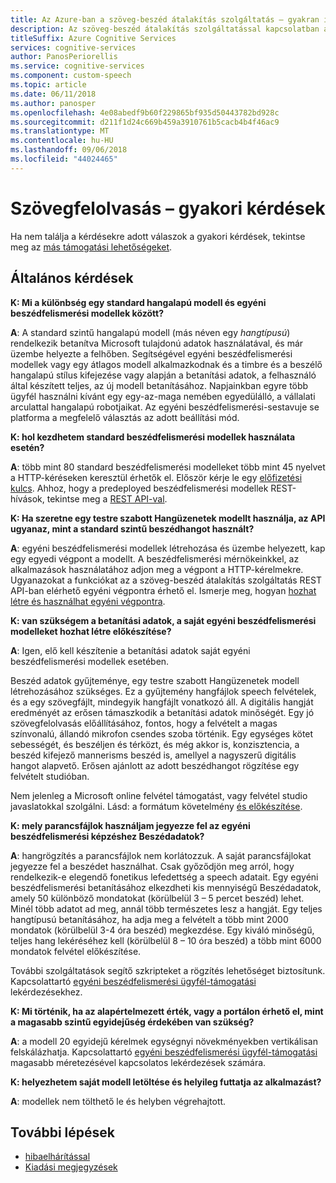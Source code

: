 ```yaml
---
title: Az Azure-ban a szöveg-beszéd átalakítás szolgáltatás – gyakran ismételt kérdések
description: Az szöveg-beszéd átalakítás szolgáltatással kapcsolatban a legnépszerűbb kérdésekre adott válaszok.
titleSuffix: Azure Cognitive Services
services: cognitive-services
author: PanosPeriorellis
ms.service: cognitive-services
ms.component: custom-speech
ms.topic: article
ms.date: 06/11/2018
ms.author: panosper
ms.openlocfilehash: 4e08abedf9b60f229865bf935d50443782bd928c
ms.sourcegitcommit: d211f1d24c669b459a3910761b5cacb4b4f46ac9
ms.translationtype: MT
ms.contentlocale: hu-HU
ms.lasthandoff: 09/06/2018
ms.locfileid: "44024465"
---
```

# <a name="text-to-speech-frequently-asked-questions"></a>Szövegfelolvasás – gyakori kérdések

Ha nem találja a kérdésekre adott válaszok a gyakori kérdések, tekintse meg az [más támogatási lehetőségeket](support.md).

## <a name="general"></a>Általános kérdések

**K: Mi a különbség egy standard hangalapú modell és egyéni beszédfelismerési modellek között?**

**A**: A standard szintű hangalapú modell (más néven egy *hangtípusú*) rendelkezik betanítva Microsoft tulajdonú adatok használatával, és már üzembe helyezte a felhőben. Segítségével egyéni beszédfelismerési modellek vagy egy átlagos modell alkalmazkodnak és a timbre és a beszélő hangalapú stílus kifejezése vagy alapján a betanítási adatok, a felhasználó által készített teljes, az új modell betanításához. Napjainkban egyre több ügyfél használni kívánt egy egy-az-maga nemében egyedülálló, a vállalati arculattal hangalapú robotjaikat. Az egyéni beszédfelismerési-sestavuje se platforma a megfelelő választás az adott beállítási mód.

**K: hol kezdhetem standard beszédfelismerési modellek használata esetén?**

**A**: több mint 80 standard beszédfelismerési modelleket több mint 45 nyelvet a HTTP-kéréseken keresztül érhetők el. Először kérje le egy [előfizetési kulcs](https://docs.microsoft.com/en-us/azure/cognitive-services/speech-service/get-started). Ahhoz, hogy a predeployed beszédfelismerési modellek REST-hívások, tekintse meg a [REST API-val](https://docs.microsoft.com/en-us/azure/cognitive-services/speech-service/rest-apis#text-to-speech).

**K: Ha szeretne egy testre szabott Hangüzenetek modellt használja, az API ugyanaz, mint a standard szintű beszédhangot használt?**

**A**: egyéni beszédfelismerési modellek létrehozása és üzembe helyezett, kap egy egyedi végpont a modellt. A beszédfelismerési mérnökeinkkel, az alkalmazások használatához adjon meg a végpont a HTTP-kérelmekre. Ugyanazokat a funkciókat az a szöveg-beszéd átalakítás szolgáltatás REST API-ban elérhető egyéni végpontra érhető el. Ismerje meg, hogyan [hozhat létre és használhat egyéni végpontra](https://docs.microsoft.com/en-us/azure/cognitive-services/speech-service/how-to-customize-voice-font#create-and-use-a-custom-endpoint).

**K: van szükségem a betanítási adatok, a saját egyéni beszédfelismerési modelleket hozhat létre előkészítése?**

**A**: Igen, elő kell készítenie a betanítási adatok saját egyéni beszédfelismerési modellek esetében.

Beszéd adatok gyűjteménye, egy testre szabott Hangüzenetek modell létrehozásához szükséges. Ez a gyűjtemény hangfájlok speech felvételek, és a egy szövegfájlt, mindegyik hangfájlt vonatkozó áll. A digitális hangját eredményét az erősen támaszkodik a betanítási adatok minőségét. Egy jó szövegfelolvasás előállításához, fontos, hogy a felvételt a magas színvonalú, állandó mikrofon csendes szoba történik. Egy egységes kötet sebességét, és beszéljen és térközt, és még akkor is, konzisztencia, a beszéd kifejező mannerisms beszéd is, amellyel a nagyszerű digitális hangot alapvető. Erősen ajánlott az adott beszédhangot rögzítése egy felvételt studióban.

Nem jelenleg a Microsoft online felvétel támogatást, vagy felvétel studio javaslatokkal szolgálni. Lásd: a formátum követelmény [és előkészítése](https://docs.microsoft.com/en-us/azure/cognitive-services/speech-service/how-to-customize-voice-font#prepare-recordings-and-transcripts).

**K: mely parancsfájlok használjam jegyezze fel az egyéni beszédfelismerési képzéshez Beszédadatok?**

**A**: hangrögzítés a parancsfájlok nem korlátozzuk. A saját parancsfájlokat jegyezze fel a beszédet használhat. Csak győződjön meg arról, hogy rendelkezik-e elegendő fonetikus lefedettség a speech adatait. Egy egyéni beszédfelismerési betanításához elkezdheti kis mennyiségű Beszédadatok, amely 50 különböző mondatokat (körülbelül 3 – 5 percet beszéd) lehet. Minél több adatot ad meg, annál több természetes lesz a hangját. Egy teljes hangtípusú betanításához, ha adja meg a felvételt a több mint 2000 mondatok (körülbelül 3-4 óra beszéd) megkezdése. Egy kiváló minőségű, teljes hang lekéréséhez kell (körülbelül 8 – 10 óra beszéd) a több mint 6000 mondatok felvétel előkészítése.

További szolgáltatások segítő szkripteket a rögzítés lehetőséget biztosítunk. Kapcsolattartó [egyéni beszédfelismerési ügyfél-támogatási](mailto:customvoice@microsoft.com?subject=Inquiries%20about%20scripts%20generation%20for%20Custom%20Voice%20creation) lekérdezésekhez.

**K: Mi történik, ha az alapértelmezett érték, vagy a portálon érhető el, mint a magasabb szintű egyidejűség érdekében van szükség?**

**A**: a modell 20 egyidejű kérelmek egységnyi növekményekben vertikálisan felskálázhatja. Kapcsolattartó [egyéni beszédfelismerési ügyfél-támogatási](mailto:customvoice@microsoft.com?subject=Inquiries%20about%20scripts%20generation%20for%20Custom%20Voice%20creation) magasabb méretezésével kapcsolatos lekérdezések számára.

**K: helyezhetem saját modell letöltése és helyileg futtatja az alkalmazást?**

**A**: modellek nem tölthető le és helyben végrehajtott.

## <a name="next-steps"></a>További lépések

* [hibaelhárítással](troubleshooting.md)
* [Kiadási megjegyzések](releasenotes.md)
